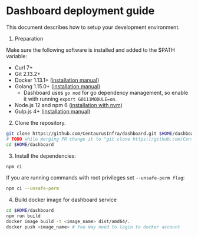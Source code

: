 # Dashboard deployment guide

This document describes how to setup your development environment.

1. Preparation

Make sure the following software is installed and added to the $PATH variable:

* Curl 7+
* Git 2.13.2+
* Docker 1.13.1+ ([installation manual](https://docs.docker.com/engine/installation/linux/docker-ce/ubuntu/))
* Golang 1.15.0+ ([installation manual](https://golang.org/dl/))
  * Dashboard uses `go mod` for go dependency management, so enable it with running `export GO111MODULE=on`.
* Node.js 12 and npm 6 ([installation with nvm](https://github.com/creationix/nvm#usage))
* Gulp.js 4+ ([installation manual](https://github.com/gulpjs/gulp/blob/master/docs/getting-started/1-quick-start.md))

2. Clone the repository.

```bash
git clone https://github.com/CentaurusInfra/dashboard.git $HOME/dashboard -b centaurus
# TODO while merging PR change it to "git clone https://github.com/CentaurusInfra/dashboard.git $HOME/dashboard -b centaurus
cd $HOME/dashboard
```

3. Install the dependencies:

```bash
npm ci
```

If you are running commands with root privileges set `--unsafe-perm flag`:

```bash
npm ci --unsafe-perm
```


4. Build docker image for dashboard service

```bash
cd $HOME/dashboard
npm run build
docker image build -t <image_name> dist/amd64/.
docker push <image_name> # You may need to login to docker account
```
